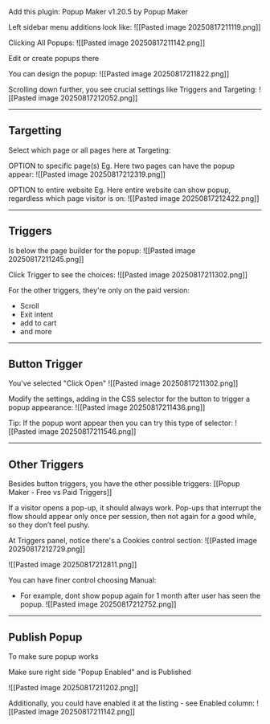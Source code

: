 
Add this plugin:
Popup Maker v1.20.5 by Popup Maker

Left sidebar menu additions look like:
![[Pasted image 20250817211119.png]]

Clicking All Popups:
![[Pasted image 20250817211142.png]]

Edit or create popups there

You can design the popup:
![[Pasted image 20250817211822.png]]

Scrolling down further, you see crucial settings like Triggers and Targeting:
![[Pasted image 20250817212052.png]]


---

## Targetting

Select which page or all pages here at Targeting:

OPTION to specific page(s)
Eg. Here two pages can have the popup appear:
![[Pasted image 20250817212319.png]]

OPTION to entire website
Eg. Here entire website can show popup, regardless which page visitor is on:
![[Pasted image 20250817212422.png]]

---


## Triggers  
  

Is below the page builder for the popup:
![[Pasted image 20250817211245.png]]

Click Trigger to see the choices:
![[Pasted image 20250817211302.png]]


For the other triggers, they're only on the paid version:
- Scroll
- Exit intent
- add to cart
- and more

---

## Button Trigger

You've selected "Click Open"
![[Pasted image 20250817211302.png]]


Modify the settings, adding in the CSS selector for the button to trigger a popup appearance:
![[Pasted image 20250817211436.png]]

Tip: If the popup wont appear then you can try this type of selector:
![[Pasted image 20250817211546.png]]

---

## Other Triggers

Besides button triggers, you have the other possible triggers: [[Popup Maker - Free vs Paid Triggers]]

If a visitor opens a pop-up, it should always work. Pop-ups that interrupt the flow should appear only once per session, then not again for a good while, so they don’t feel pushy.

At Triggers panel, notice there's a Cookies control section:
![[Pasted image 20250817212729.png]]


![[Pasted image 20250817212811.png]]

You can have finer control choosing Manual:
- For example, dont show popup again for 1 month after user has seen the popup.
![[Pasted image 20250817212752.png]]


---

## Publish Popup

To make sure popup works

Make sure right side "Popup Enabled" and is Published

![[Pasted image 20250817211202.png]]

Additionally, you could have enabled it at the listing - see Enabled column:
![[Pasted image 20250817211142.png]]

